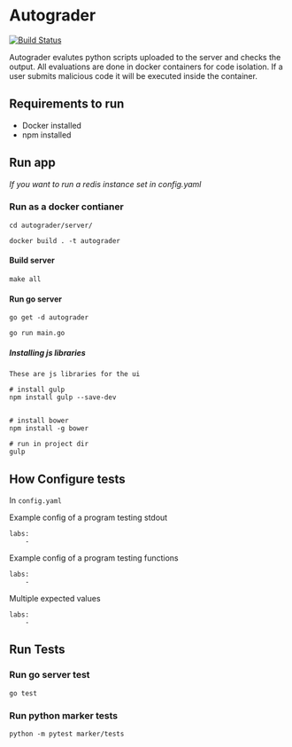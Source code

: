 # Autograder

[![Build Status](https://travis-ci.com/tahamian/autograder.svg?branch=master)](https://travis-ci.com/tahamian/autograder)


Autograder evalutes python scripts uploaded to the server and checks the output.
All evaluations are done in docker containers for code isolation.
If a user submits malicious code it will be executed inside the container.


## Requirements to run

- Docker installed
- npm installed

## Run app

*If you want to run a redis instance set in config.yaml*

### Run as a docker contianer

```
cd autograder/server/

docker build . -t autograder
```


#### Build server

```
make all
```

#### Run go server

```
go get -d autograder

go run main.go
```

##### Installing js libraries

```$xslt
These are js libraries for the ui

# install gulp
npm install gulp --save-dev


# install bower
npm install -g bower

# run in project dir
gulp
```

## How Configure tests

In `config.yaml` 


Example config of a program testing stdout
```$xslt
labs:
    - 
```

Example config of a program testing functions
```$xslt
labs:
    -
```


Multiple expected values
```$xslt
labs:
    -
```

## Run Tests

### Run go server test
```
go test
```

### Run python marker tests
```$xslt
python -m pytest marker/tests
```



